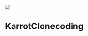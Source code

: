 
<img src="https://cgeimage.commutil.kr/phpwas/restmb_allidxmake.php?idx=3&simg=2021041510251902664d0a8833aad112221198253.jpg">

# KarrotClonecoding
